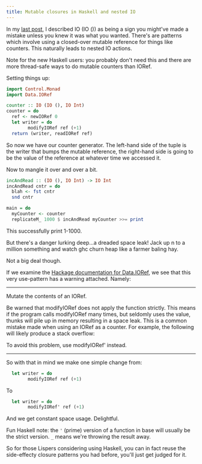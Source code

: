 ```yaml
---
title: Mutable closures in Haskell and nested IO
---
```


In my [last post](/posts/2014-03-24-monads-bind-join-actions.html), I described IO (IO ()) as being a sign you might've made a mistake unless you knew it was what you wanted. There's are patterns which involve using a closed-over mutable reference for things like counters. This naturally leads to nested IO actions.

Note for the new Haskell users: you probably don't need this and there are more thread-safe ways to do mutable counters than IORef.

Setting things up:

``` haskell
import Control.Monad
import Data.IORef

counter :: IO (IO (), IO Int)
counter = do
  ref <- newIORef 0
  let writer = do
        modifyIORef ref (+1)
  return (writer, readIORef ref)
```

So now we have our counter generator. The left-hand side of the tuple is the writer that bumps the mutable reference, the right-hand side is going to be the value of the reference at whatever time we accessed it.

Now to mangle it over and over a bit.

``` haskell
incAndRead :: (IO (), IO Int) -> IO Int
incAndRead cntr = do
  blah <- fst cntr
  snd cntr

main = do
  myCounter <- counter
  replicateM_ 1000 $ incAndRead myCounter >>= print
```

This successfully print 1-1000.

But there's a danger lurking deep...a dreaded space leak! Jack up n to a million something and watch ghc churn heap like a farmer baling hay.

Not a big deal though.

If we examine the [Hackage documentation for Data.IORef](http://hackage.haskell.org/package/base-4.6.0.1/docs/Data-IORef.html), we see that this very use-pattern has a warning attached. Namely:

<hr>
Mutate the contents of an IORef.

Be warned that modifyIORef does not apply the function strictly. This means if the program calls modifyIORef many times, but seldomly uses the value, thunks will pile up in memory resulting in a space leak. This is a common mistake made when using an IORef as a counter. For example, the following will likely produce a stack overflow:

To avoid this problem, use modifyIORef' instead.
<hr>

So with that in mind we make one simple change from:

``` haskell
  let writer = do
        modifyIORef ref (+1)
```

To

``` haskell
  let writer = do
        modifyIORef' ref (+1)
```

And we get constant space usage. Delightful.

Fun Haskell note: the `'` (prime) version of a function in base will usually be the strict version. `_` means we're throwing the result away.

So for those Lispers considering using Haskell, you can in fact reuse the side-effecty closure patterns you had before, you'll just get judged for it.
